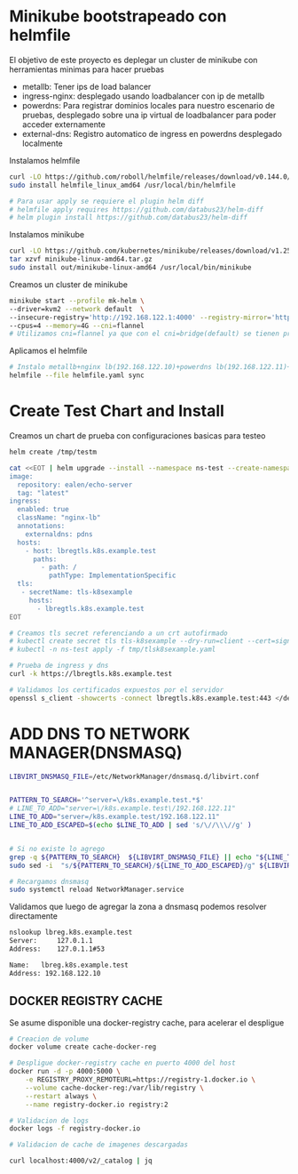# Minikube bootstrapeado con helmfile

El objetivo de este proyecto es deplegar un cluster de minikube con herramientas minimas para hacer pruebas


* metallb: Tener ips de load balancer
* ingress-nginx: desplegado usando loadbalancer con ip de metallb
* powerdns: Para registrar dominios locales para nuestro escenario de pruebas, desplegado sobre una ip virtual de loadbalancer para poder acceder externamente
* external-dns: Registro automatico de ingress en powerdns desplegado localmente


Instalamos helmfile
```bash
curl -LO https://github.com/roboll/helmfile/releases/download/v0.144.0/helmfile_linux_amd64
sudo install helmfile_linux_amd64 /usr/local/bin/helmfile

# Para usar apply se requiere el plugin helm diff
# helmfile apply requires https://github.com/databus23/helm-diff
# helm plugin install https://github.com/databus23/helm-diff
```

Instalamos minikube
```bash
curl -LO https://github.com/kubernetes/minikube/releases/download/v1.25.2/minikube-linux-amd64.tar.gz
tar xzvf minikube-linux-amd64.tar.gz
sudo install out/minikube-linux-amd64 /usr/local/bin/minikube
```

Creamos un cluster de minikube


```bash
minikube start --profile mk-helm \
--driver=kvm2 --network default  \
--insecure-registry='http://192.168.122.1:4000' --registry-mirror='http://192.168.122.1:4000' \
--cpus=4 --memory=4G --cni=flannel
# Utilizamos cni=flannel ya que con el cni=bridge(default) se tienen problemas de comunicacion con servicios en el mismo ns

```

Aplicamos el helmfile

```bash
# Instalo metallb+nginx lb(192.168.122.10)+powerdns lb(192.168.122.11)+externaldns
helmfile --file helmfile.yaml sync

```

# Create Test Chart and Install

Creamos un chart de prueba con configuraciones basicas para testeo
```bash
helm create /tmp/testm

cat <<EOT | helm upgrade --install --namespace ns-test --create-namespace pepe /tmp/testm -f -
image:
  repository: ealen/echo-server                               
  tag: "latest"                                               
ingress:
  enabled: true
  className: "nginx-lb"
  annotations: 
    externaldns: pdns
  hosts:
    - host: lbregtls.k8s.example.test
      paths:
        - path: /
          pathType: ImplementationSpecific
  tls: 
   - secretName: tls-k8sexample
     hosts:
       - lbregtls.k8s.example.test
EOT

# Creamos tls secret referenciando a un crt autofirmado
# kubectl create secret tls tls-k8sexample --dry-run=client --cert=signed_cert/k8s.example.test/20230507.pem --key=signed_cert/k8s.example.test/20230507.key
# kubectl -n ns-test apply -f tmp/tlsk8sexample.yaml

# Prueba de ingress y dns
curl -k https://lbregtls.k8s.example.test

# Validamos los certificados expuestos por el servidor
openssl s_client -showcerts -connect lbregtls.k8s.example.test:443 </dev/null
```






# ADD DNS TO NETWORK MANAGER(DNSMASQ)

```bash
LIBVIRT_DNSMASQ_FILE=/etc/NetworkManager/dnsmasq.d/libvirt.conf


PATTERN_TO_SEARCH='^server=\/k8s.example.test.*$'
# LINE_TO_ADD="server=\/k8s.example.test\/192.168.122.11"
LINE_TO_ADD="server=/k8s.example.test/192.168.122.11"
LINE_TO_ADD_ESCAPED=$(echo $LINE_TO_ADD | sed 's/\//\\\//g' )


# Si no existe lo agrego
grep -q ${PATTERN_TO_SEARCH}  ${LIBVIRT_DNSMASQ_FILE} || echo "${LINE_TO_ADD}" | sudo tee -a  ${LIBVIRT_DNSMASQ_FILE}
sudo sed -i  "s/${PATTERN_TO_SEARCH}/${LINE_TO_ADD_ESCAPED}/g" ${LIBVIRT_DNSMASQ_FILE}

# Recargamos dnsmasq
sudo systemctl reload NetworkManager.service
``` 

Validamos que luego de agregar la zona a dnsmasq podemos resolver directamente
```bash
nslookup lbreg.k8s.example.test
Server:		127.0.1.1
Address:	127.0.1.1#53

Name:	lbreg.k8s.example.test
Address: 192.168.122.10
```


## DOCKER REGISTRY CACHE

Se asume disponible una docker-registry cache, para acelerar el despligue
```bash
# Creacion de volume
docker volume create cache-docker-reg

# Despligue docker-registry cache en puerto 4000 del host
docker run -d -p 4000:5000 \
    -e REGISTRY_PROXY_REMOTEURL=https://registry-1.docker.io \
    --volume cache-docker-reg:/var/lib/registry \
    --restart always \
    --name registry-docker.io registry:2

# Validacion de logs 
docker logs -f registry-docker.io

# Validacion de cache de imagenes descargadas

curl localhost:4000/v2/_catalog | jq 
```
